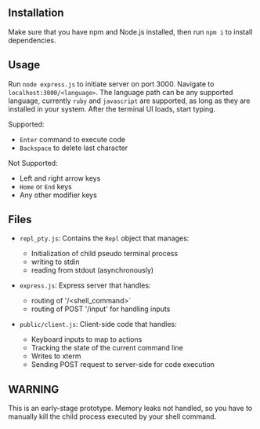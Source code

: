 ## Installation
Make sure that you have npm and Node.js installed, then run `npm i` to install dependencies.

## Usage
Run `node express.js` to initiate server on port 3000. Navigate to `localhost:3000/<language>`.
The language path can be any supported language, currently `ruby` and `javascript` are supported, as long as they are installed in your system.
After the terminal UI loads, start typing.

Supported:
- `Enter` command to execute code
- `Backspace` to delete last character

Not Supported:
- Left and right arrow keys
- `Home` or `End` keys
- Any other modifier keys

## Files
- `repl_pty.js`: Contains the `Repl` object that manages:
	- Initialization of child pseudo terminal process
  	- writing to stdin
	- reading from stdout (asynchronously)

- `express.js`: Express server that handles:
	- routing of '/<shell_command>`
	- routing of POST '/input' for handling inputs

- `public/client.js`: Client-side code that handles:
	- Keyboard inputs to map to actions
	- Tracking the state of the current command line
	- Writes to xterm
	- Sending POST request to server-side for code execution

## WARNING
This is an early-stage prototype. 
Memory leaks not handled, so you have to manually kill the child process executed by your shell command.
